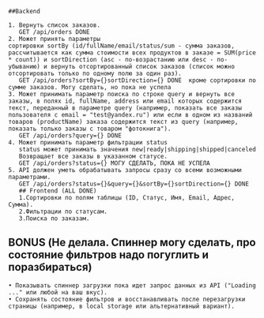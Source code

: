     ##Backend
    
    1. Вернуть список заказов. 
       GET /api/orders DONE
    2. Может принять параметры сортировки sortBy (id/fullName/email/status/sum - сумма заказов, рассчитывается как сумма стоимости всех продуктов в заказе = SUM(price * count)) и sortDirection (asc - по-возрастанию или desc - по-убыванию) и вернуть отсортированный список заказов (список можно отсортировать только по одному полю за один раз).
       GET /api/orders?sortBy={}sortDirection={} DONE  кроме сортировки по сумме заказов. Могу сделать, но пока не успела
    3. Может принимать параметр поиска по строке query и вернуть все заказы, в полях id, fullName, address или email которых содержится текст, переданный в параметре query (например, показать все заказы пользователя с email = "test@yandex.ru") или если в одном из названий товаров (productName) заказа содержится текст из query (например, показать только заказы с товаром "фотокнига").
       GET /api/orders?query={} DONE
    4. Может принимать параметр фильтрации status
       status может принимать значения new|ready|shipping|shipped|canceled
       Возвращает все заказы в указанном статусе.
       GET /api/orders?status={} МОГУ СДЕЛАТЬ, ПОКА НЕ УСПЕЛА
    5. API должен уметь обрабатывать запросы сразу со всеми возможными параметрами. 
       GET /api/orders?status={}&query={}&sortBy={}sortDirection={} DONE
       ## Frontend (ALL DONE)
       1.Сортировки по полям таблицы (ID, Статус, Имя, Email, Адрес, Сумма).
       2.Фильтрации по статусам.
       3.Поиска по заказам.
## BONUS (Не делала. Спиннер могу сделать, про состояние фильтров надо погуглить и поразбираться)
    • Показывать спиннер загрузки пока идет запрос данных из API ("Loading ..." или любой на ваш вкус).
    • Сохранять состояние фильтров и восстанавливать после перезагрузки страницы (например, в local storage или альтернативный вариант).
